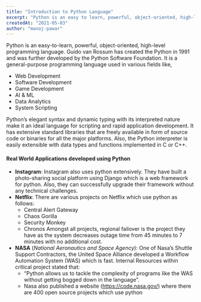 ```yaml
---
title: "Introduction to Python Language"
excerpt: "Python is an easy to learn, powerful, object-oriented, high-level programming language. It is created by Guido van Rossum in 1991 and further developed by the Python Software Foundation."
createdAt: "2021-05-03"
author: "manoj-pawar"
---
```


Python is an easy-to-learn, powerful, object-oriented, high-level programming language. Guido van Rossum has created the Python in 1991 and was further developed by the Python Software Foundation. It is a general-purpose programming language used in various fields like,
- Web Development
- Software Development
- Game Development
- AI & ML
- Data Analytics
- System Scripting

Python’s elegant syntax and dynamic typing with its interpreted nature make it an ideal language for scripting and rapid application development. It has extensive standard libraries that are freely available in form of source code or binaries for all the major platforms. Also, the Python interpreter is easily extensible with data types and functions implemented in C or C++.

#### Real World Applications developed using Python
- **Instagram**: Instagram also uses python extensively. They have built a photo-sharing social platform using Django which is a web framework for python. Also, they can successfully upgrade their framework without any technical challenges.
- **Netflix**: There are various projects on Netflix which use python as follows:
    - Central Alert Gateway
    - Chaos Gorilla
    - Security Monkey
    - Chronos
    Amongst all projects, regional failover is the project they have as the system decreases outage time from 45 minutes to 7 minutes with no additional cost.
- **NASA** (*National Aeronautics and Space Agency*): One of Nasa’s Shuttle Support Contractors, the United Space Alliance developed a Workflow Automation System (WAS) which is fast. Internal Resources within critical project stated that:
    - “Python allows us to tackle the complexity of programs like the WAS without getting bogged down in the language”.
    - Nasa also published a website (https://code.nasa.gov/) where there are 400 open source projects which use python
